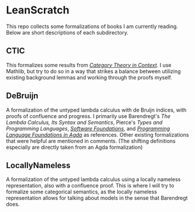 # LeanScratch

This repo collects some formalizations of books I am currently reading. Below
are short descriptions of each subdirectory.

## CTIC

This formalizes some results from *[Category Theory in
Context](https://math.jhu.edu/~eriehl/context.pdf)*. I use Mathlib, but try to do
so in a way that strikes a balance between utilizing existing background lemmas
and working through the proofs myself.

## DeBruijn

A formalization of the untyped lambda calculus with de Bruijn indices, with
proofs of confluence and progress. I primarily use Barendregt's *The Lambda
Calculus, Its Syntax and Semantics*, Pierce's *Types and Programming Languages*,
*[Software Foundations](https://softwarefoundations.cis.upenn.edu/)*, and
*[Programming Language Foundations in Agda](https://plfa.github.io/)* as
references. Other existing formalizations that were helpful are mentioned in
comments. (The shifting definitions especially are directly taken from an Agda
formalization)

## LocallyNameless

A formalization of the untyped lambda calculus using a locally nameless
representation, also with a confluence proof. This is where I will try to
formalize some categorical semantics, as the locally nameless representation
allows for talking about models in the sense that Barendregt does.
